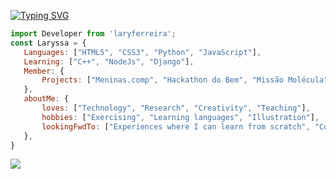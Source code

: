 [![Typing SVG](https://readme-typing-svg.herokuapp.com?font=Sorts+Mill+Goudy&size=30&pause=1000&color=F7A1DF&width=435&lines=Building+a+better+world+with+code)](https://git.io/typing-svg)
<!-- Javascript (descrição pessoal) -->
 ```js
import Developer from 'laryferreira';
const Laryssa = {
    Languages: ["HTML5", "CSS3", "Python", "JavaScript"],
    Learning: ["C++", "NodeJs", "Django"],
    Member: {
        Projects: ["Meninas.comp", "Hackathon do Bem", "Missão Molécula","Competitive programming"]        
    },
    aboutMe: {
        loves: ["Technology", "Research", "Creativity", "Teaching"],
        hobbies: ["Exercising", "Learning languages", "Illustration"],
        lookingFwdTo: ["Experiences where I can learn from scratch", "Contribute to real life projects"]
    },
}

```
  <!-- Ranking de Linguagens -->
<a href=""> <img align="center" src="https://github-readme-stats-sigma-five.vercel.app/api/top-langs/?username=laryferreira&layout=compact&langs_count=15&theme=dracula&line_height=40&hide=css"/> </a>
